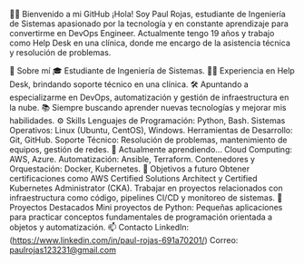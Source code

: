 👨‍💻 Bienvenido a mi GitHub
¡Hola! Soy Paul Rojas, estudiante de Ingeniería de Sistemas apasionado por la tecnología y en constante aprendizaje para convertirme en DevOps Engineer.
Actualmente tengo 19 años y trabajo como Help Desk en una clínica, donde me encargo de la asistencia técnica y resolución de problemas.

🚀 Sobre mí
🎓 Estudiante de Ingeniería de Sistemas.
👨‍💻 Experiencia en Help Desk, brindando soporte técnico en una clínica.
🛠️ Apuntando a especializarme en DevOps, automatización y gestión de infraestructura en la nube.
📚 Siempre buscando aprender nuevas tecnologías y mejorar mis habilidades.
⚙️ Skills
Lenguajes de Programación: Python, Bash.
Sistemas Operativos: Linux (Ubuntu, CentOS), Windows.
Herramientas de Desarrollo: Git, GitHub.
Soporte Técnico: Resolución de problemas, mantenimiento de equipos, gestión de redes.
🌱 Actualmente aprendiendo...
Cloud Computing: AWS, Azure.
Automatización: Ansible, Terraform.
Contenedores y Orquestación: Docker, Kubernetes.
🎯 Objetivos a futuro
Obtener certificaciones como AWS Certified Solutions Architect y Certified Kubernetes Administrator (CKA).
Trabajar en proyectos relacionados con infraestructura como código, pipelines CI/CD y monitoreo de sistemas.
📂 Proyectos Destacados
Mini proyectos de Python: Pequeñas aplicaciones para practicar conceptos fundamentales de programación orientada a objetos y automatización.
📫 Contacto
LinkedIn: (https://www.linkedin.com/in/paul-rojas-691a70201/)
Correo: paulrojas123231@gmail.com
